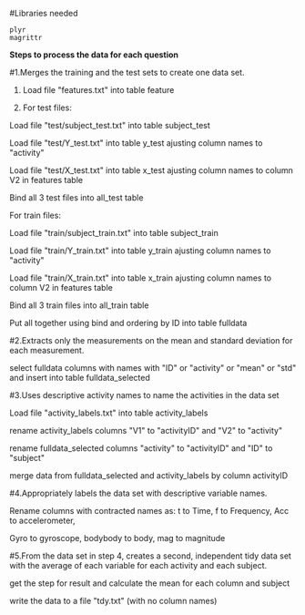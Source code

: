 

#Libraries needed

	plyr 
	magrittr 

**Steps to process the data for each question**


#1.Merges the training and the test sets to create one data set.

1. Load file "features.txt" into table feature 

2. For test files:

Load file "test/subject_test.txt" into table subject_test

Load file "test/Y_test.txt" into table y_test ajusting column names to "activity"

Load file "test/X_test.txt" into table x_test ajusting column names to column V2 in features table

Bind all 3 test files into all_test table

For train files:

Load file "train/subject_train.txt" into table subject_train

Load file "train/Y_train.txt" into table y_train ajusting column names to "activity"

Load file "train/X_train.txt" into table x_train ajusting column names to column V2 in features table

Bind all 3 train files into all_train table

Put all together using bind and ordering by ID into table fulldata


#2.Extracts only the measurements on the mean and standard deviation for each measurement. 

select fulldata columns with names with "ID" or "activity" or "mean" or "std" and insert into table fulldata_selected


#3.Uses descriptive activity names to name the activities in the data set

Load file "activity_labels.txt" into table activity_labels

rename activity_labels columns "V1" to "activityID" and "V2" to "activity"

rename fulldata_selected columns "activity" to "activityID" and "ID" to "subject"

merge data from fulldata_selected and activity_labels by column activityID


#4.Appropriately labels the data set with descriptive variable names. 

Rename columns with contracted names as: t to Time, f to Frequency, Acc to accelerometer, 

Gyro to gyroscope, bodybody to body, mag to magnitude


#5.From the data set in step 4, creates a second, independent tidy data set with the average of each variable for each activity and each subject.

get the step for result and calculate the mean for each column and subject

write the data to a file "tdy.txt" (with no column names)
